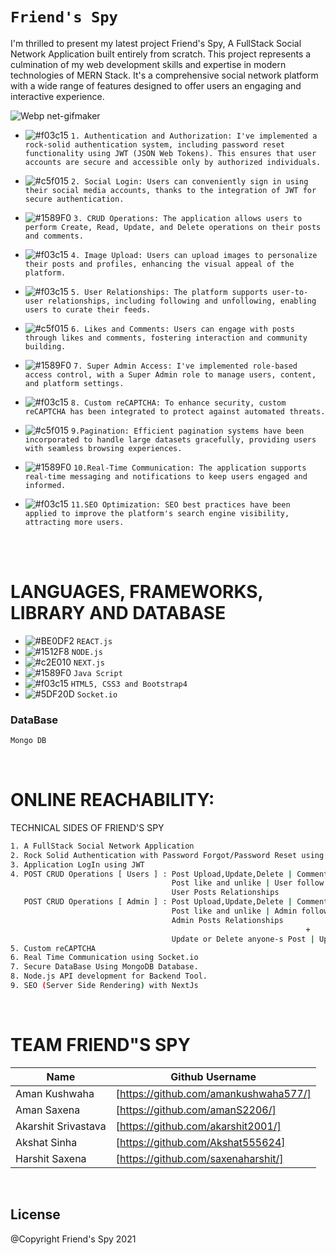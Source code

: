 # ``` Friend's Spy ```
I'm thrilled to present my latest project Friend's Spy, A FullStack Social Network Application built entirely from scratch. This project represents a culmination of my web development skills and expertise in modern technologies of MERN Stack. It's a comprehensive social network platform with a wide range of features designed to offer users an engaging and interactive experience.

![Webp net-gifmaker](https://user-images.githubusercontent.com/53748350/268497276-f3dee07e-c736-4676-a603-a5619a20f66d.gif)
 
   
  
   - ![#f03c15](https://via.placeholder.com/15/f03c15/000000?text=+) `1. Authentication and Authorization: I've implemented a rock-solid authentication system, including password reset functionality using JWT (JSON Web Tokens). This ensures that user accounts are secure and accessible only by authorized individuals.`
 
  -  ![#c5f015](https://via.placeholder.com/15/c5f015/000000?text=+) `2. Social Login: Users can conveniently sign in using their social media accounts, thanks to the integration of JWT for secure authentication.`

  - ![#1589F0](https://via.placeholder.com/15/1589F0/000000?text=+) `3. CRUD Operations: The application allows users to perform Create, Read, Update, and Delete operations on their posts and comments.`
   
  - ![#f03c15](https://via.placeholder.com/15/f03c15/000000?text=+) `4. Image Upload: Users can upload images to personalize their posts and profiles, enhancing the visual appeal of the platform.`

   - ![#f03c15](https://via.placeholder.com/15/f03c15/000000?text=+) `5. User Relationships: The platform supports user-to-user relationships, including following and unfollowing, enabling users to curate their feeds.`

  -  ![#c5f015](https://via.placeholder.com/15/c5f015/000000?text=+) `6. Likes and Comments: Users can engage with posts through likes and comments, fostering interaction and community building.`

  - ![#1589F0](https://via.placeholder.com/15/1589F0/000000?text=+) `7. Super Admin Access: I've implemented role-based access control, with a Super Admin role to manage users, content, and platform settings.`
    
  - ![#f03c15](https://via.placeholder.com/15/f03c15/000000?text=+) `8. Custom reCAPTCHA: To enhance security, custom reCAPTCHA has been integrated to protect against automated threats.`
    
 -  ![#c5f015](https://via.placeholder.com/15/c5f015/000000?text=+) `9.Pagination: Efficient pagination systems have been incorporated to handle large datasets gracefully, providing users with seamless browsing experiences.`

  - ![#1589F0](https://via.placeholder.com/15/1589F0/000000?text=+) `10.Real-Time Communication: The application supports real-time messaging and notifications to keep users engaged and informed.`
    
  - ![#f03c15](https://via.placeholder.com/15/f03c15/000000?text=+) `11.SEO Optimization: SEO best practices have been applied to improve the platform's search engine visibility, attracting more users.`

<br><br> 

# LANGUAGES, FRAMEWORKS, LIBRARY AND DATABASE

- ![#BE0DF2](https://via.placeholder.com/15/1589F0/000000?text=+) `REACT.js`
- ![#1512F8](https://via.placeholder.com/15/1589F0/000000?text=+) `NODE.js`
- ![#c2E010](https://via.placeholder.com/15/c5f015/000000?text=+) `NEXT.js`
- ![#1589F0](https://via.placeholder.com/15/1589F0/000000?text=+) `Java Script`
- ![#f03c15](https://via.placeholder.com/15/f03c15/000000?text=+) `HTML5, CSS3 and Bootstrap4`
- ![#5DF20D](https://via.placeholder.com/15/f03c15/000000?text=+) `Socket.io`


### DataBase 
```diff
Mongo DB
```
 
<br>

# ONLINE REACHABILITY:


TECHNICAL SIDES OF FRIEND'S SPY
```sh
1. A FullStack Social Network Application
2. Rock Solid Authentication with Password Forgot/Password Reset using JWT
3. Application LogIn using JWT
4. POST CRUD Operations [ Users ] : Post Upload,Update,Delete | Comment on Post, Comment on Post Delete |
                                    Post like and unlike | User follow and unfollow |
                                    User Posts Relationships
   POST CRUD Operations [ Admin ] : Post Upload,Update,Delete | Comment on Post, Comment on Post Delete |
                                    Post like and unlike | Admin follow and unfollow |
                                    Admin Posts Relationships
                                                                  +
                                    Update or Delete anyone-s Post | Update or Delete any User
5. Custom reCAPTCHA
6. Real Time Communication using Socket.io
7. Secure DataBase Using MongoDB Database.
8. Node.js API development for Backend Tool.
9. SEO (Server Side Rendering) with NextJs

```


<br>

# TEAM FRIEND"S SPY
| Name | Github Username | 
| ------ | ------ |
| Aman Kushwaha | [https://github.com/amankushwaha577/]  |
| Aman Saxena | [https://github.com/amanS2206/] |
| Akarshit Srivastava | [https://github.com/akarshit2001/] |
| Akshat Sinha | [https://github.com/Akshat555624] |
| Harshit Saxena | [https://github.com/saxenaharshit/] |

<br>

License
----
@Copyright Friend's Spy  2021
